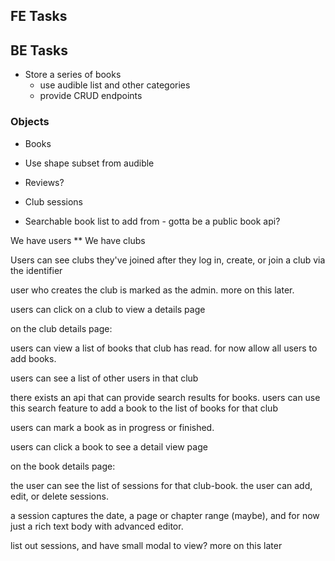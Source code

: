 ## FE Tasks

<!-- - Create vue 3 app
- Show a list of books
- be able to add a book -->
<!-- - choose a UI framework? -->

## BE Tasks

<!-- - Use mongodb atlas or some kind of free hosting -->

- Store a series of books
  - use audible list and other categories
  - provide CRUD endpoints

### Objects

- Books
- Use shape subset from audible

- Reviews?
- Club sessions
- Searchable book list to add from - gotta be a public book api?


We have users **
We have clubs

Users can see clubs they've joined after they log in, create, or join a club via the identifier

user who creates the club is marked as the admin. more on this later.

users can click on a club to view a details page

on the club details page:

 users can view a list of books that club has read. for now allow all users to add books.

users can see a list of other users in that club

there exists an api that can provide search results for books. users can use this search feature to add a book to the list of books for that club

users can mark a book as in progress or finished.

users can click a book to see a detail view page

on the book details page:

the user can see the list of sessions for that club-book. the user can add, edit, or delete sessions. 

a session captures the date, a page or chapter range (maybe), and for now just a rich text body with advanced editor.

list out sessions, and have small modal to view? more on this later
